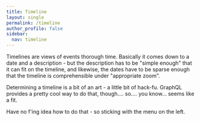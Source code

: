 ```yaml
---
title: Timeline
layout: single
permalink: /timeline
author_profile: false
sidebar:
  nav: timeline
---
```


Timelines are views of events thorough time.  Basically it comes down to a
date and a description - but the description has to be "simple enough" that
it can fit on the timeline, and likewise, the dates have to be sparse enough
that the timeline is comprehensible under "appropriate zoom".

Determining a timeline is a bit of an art - a little bit of hack-fu.  GraphQL
provides a pretty cool way to do that, though.... so.... you know... seems
like a fit.

Have no f'ing idea how to do that - so sticking with the menu on the left.
